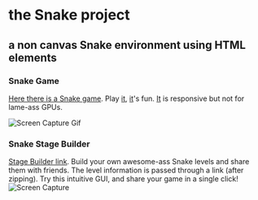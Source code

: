 # the Snake project 
## a non canvas Snake environment using HTML elements


### Snake Game
[Here there is a Snake game](https://ozmerchavy2.github.io/snake). 
Play [it](https://ozmerchavy2.github.io/snake), [it](https://ozmerchavy2.github.io/snake)'s fun.
[It](https://ozmerchavy2.github.io/snake) is responsive but not for lame-ass GPUs.

![Screen Capture Gif](https://raw.githubusercontent.com/ozmerchavy2/ozmerchavy2.github.io/master/snake/demo.gif)


### Snake Stage Builder
[Stage Builder link](https://ozmerchavy2.github.io/snake-stage-builder). 
Build your own awesome-ass Snake levels and share them with friends. The level information is passed through a link (after zipping). Try this intuitive GUI, and share your game in a single click!  
![Screen Capture](https://raw.githubusercontent.com/ozmerchavy2/ozmerchavy2.github.io/master/snake-stage-builder/demo.jpg)
